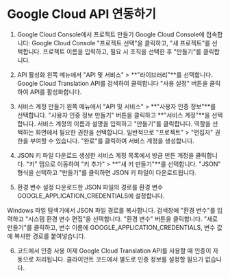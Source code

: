 # Google Cloud API 연동하기

1. Google Cloud Console에서 프로젝트 만들기
Google Cloud Console에 접속합니다: Google Cloud Console
"프로젝트 선택"을 클릭하고, "새 프로젝트"를 선택합니다.
프로젝트 이름을 입력하고, 필요 시 조직을 선택한 후 "만들기"를 클릭합니다.
2. API 활성화
왼쪽 메뉴에서 "API 및 서비스" > **"라이브러리"**를 선택합니다.
Google Cloud Translation API를 검색하여 클릭합니다
"사용 설정" 버튼을 클릭하여 API를 활성화합니다.

3. 서비스 계정 만들기
왼쪽 메뉴에서 "API 및 서비스" > **"사용자 인증 정보"**를 선택합니다.
"사용자 인증 정보 만들기" 버튼을 클릭하고 **"서비스 계정"**을 선택합니다.
서비스 계정의 이름과 설명을 입력하고 "만들기"를 클릭합니다.
역할을 선택하는 화면에서 필요한 권한을 선택합니다. 일반적으로 "프로젝트" > "편집자" 권한을 부여할 수 있습니다.
"완료"를 클릭하여 서비스 계정을 생성합니다.

4. JSON 키 파일 다운로드
생성한 서비스 계정 목록에서 방금 만든 계정을 클릭합니다.
"키" 탭으로 이동하여 "키 추가" > **"새 키 만들기"**를 선택합니다.
"JSON" 형식을 선택하고 "만들기"를 클릭하면 JSON 키 파일이 다운로드됩니다.

5. 환경 변수 설정
다운로드한 JSON 파일의 경로를 환경 변수 GOOGLE_APPLICATION_CREDENTIALS에 설정합니다.

Windows
파일 탐색기에서 JSON 파일 경로를 복사합니다.
검색창에 "환경 변수"를 입력하고 "시스템 환경 변수 편집"을 선택합니다.
"환경 변수" 버튼을 클릭합니다.
"새로 만들기"를 클릭하고, 변수 이름에 GOOGLE_APPLICATION_CREDENTIALS, 변수 값에 복사한 경로를 붙여넣습니다.

6. 코드에서 인증 사용
이제 Google Cloud Translation API를 사용할 때 인증이 자동으로 처리됩니다. 클라이언트 코드에서 별도로 인증 정보를 설정할 필요가 없습니다.